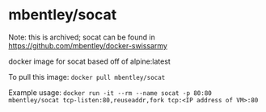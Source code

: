 mbentley/socat
==============

Note: this is archived; socat can be found in https://github.com/mbentley/docker-swissarmy

docker image for socat
based off of alpine:latest

To pull this image:
`docker pull mbentley/socat`

Example usage:
`docker run -it --rm --name socat -p 80:80 mbentley/socat tcp-listen:80,reuseaddr,fork tcp:<IP address of VM>:80`
